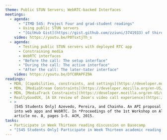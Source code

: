 ```yaml
---
theme: Public STUN Servers; WebRTC-backed Interfaces
meetings:
  - agenda:
      - "ITMD 545: Project Four and grad-student readings"
      - Using public STUN servers
      - "[GitHub Gist](https://gist.github.com/zziuni/3741933) of third-party STUN servers"
    video: https://youtu.be/P0TsxtjTh_s
  - agenda:
      - Testing public STUN servers with deployed RTC app
      - Constraining media
      - WebRTC interfaces
      - "Before the call: The setup interface"
      - "During the call: The active interface"
      - "After the call: The later-tater interface"
    video: https://youtu.be/DfC8RAPFZ9A
readings:
  - MDN, [Capabilities, constraints, and settings](https://developer.mozilla.org/en-US/docs/Web/API/Media_Streams_API/Constraints)
  - MDN, [MediaStream Constraints](https://developer.mozilla.org/en-US/docs/Web/API/MediaStreamConstraints)
  - MDN, [MediaTrack Constraints](https://developer.mozilla.org/en-US/docs/Web/API/MediaTrackConstraints)
  - ReallyGoodUX, [A UX review of Zoom's video call experience](https://www.reallygoodux.io/blog/zoom-video-call-ux-review)
  - >
    [545 Students Only] Azevedo, Pereira, and Chainho. An API proposal for integrating sensor data
    into web apps and WebRTC. In *Proceedings of the 1st Workshop on All-Web Real-Time Systems*,
    article no. 8, pages 1–5. ACM, 2015.
tasks:
  - Participate in Week Thirteen reading discussion on Basecamp
  - "[545 Students Only] Participate in Week Thirteen academic reading discussion on Basecamp"
---
```

